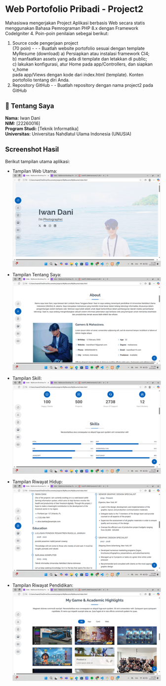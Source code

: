 # Web Portofolio Pribadi - Project2

Mahasiswa mengerjakan Project Aplikasi berbasis Web secara statis menggunakan Bahasa 
Pemrograman PHP 8.x dengan Framework CodeIgniter 4. Poin-poin penilaian sebegai berikut: 
1. Source code pengerjaan project       
(70 poin) - - - 
Buatlah website portofolio sesuai dengan template MyResume (download) 
a) Persiapkan atau instalasi framework CI4;  
b) manfaatkan assets yang ada di template dan letakkan di public;  
c) lakukan konfigurasi, atur Home pada app/Controllers, dan siapkan v_home  
pada app/Views dengan kode dari index.html (template). 
Konten portofolio tentang diri Anda. 
2. Repository GitHub         - - 
Buatlah repository dengan nama project2 pada GitHub

## 🧑 Tentang Saya

**Nama:** Iwan Dani  
**NIM:** [22260016]  
**Program Studi:** [Teknik Informatika]  
**Universitas:** Universitas Nahdlatul Ulama Indonesia (UNUSIA)

## Screenshot Hasil

Berikut tampilan utama aplikasi:

- Tampilan Web Utama:  
  ![Tampilan Web Utama](public/assets/screenshots/ss1.png)

- Tampilan Tentang Saya:  
  ![Tampilan Tentang Saya](public/assets/screenshots/ss2.png)

- Tampilan Skill:  
  ![Tampilan Skill](public/assets/screenshots/ss3.png)

- Tampilan Riwayat Hidup:  
  ![Tampilan Riwayat Hidup](public/assets/screenshots/ss4.png)

- Tampilan Riwayat Pendidikan:  
  ![Tampilan Riwayat Pendidikan](public/assets/screenshots/ss5.png)
